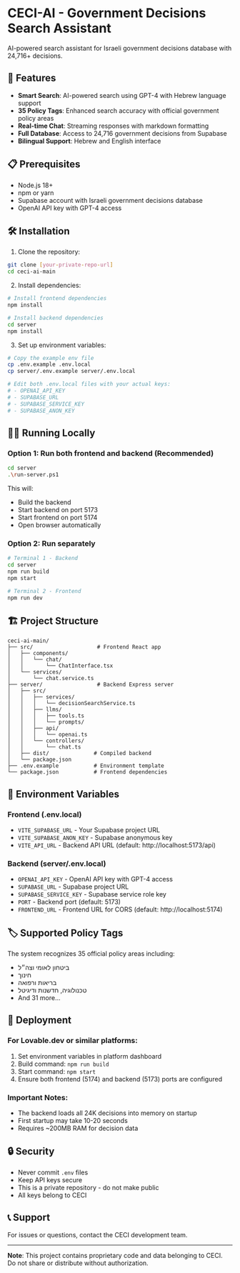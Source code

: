 # CECI-AI - Government Decisions Search Assistant

AI-powered search assistant for Israeli government decisions database with 24,716+ decisions.

## 🚀 Features

- **Smart Search**: AI-powered search using GPT-4 with Hebrew language support
- **35 Policy Tags**: Enhanced search accuracy with official government policy areas
- **Real-time Chat**: Streaming responses with markdown formatting
- **Full Database**: Access to 24,716 government decisions from Supabase
- **Bilingual Support**: Hebrew and English interface

## 📋 Prerequisites

- Node.js 18+ 
- npm or yarn
- Supabase account with Israeli government decisions database
- OpenAI API key with GPT-4 access

## 🛠️ Installation

1. Clone the repository:
```bash
git clone [your-private-repo-url]
cd ceci-ai-main
```

2. Install dependencies:
```bash
# Install frontend dependencies
npm install

# Install backend dependencies
cd server
npm install
```

3. Set up environment variables:
```bash
# Copy the example env file
cp .env.example .env.local
cp server/.env.example server/.env.local

# Edit both .env.local files with your actual keys:
# - OPENAI_API_KEY
# - SUPABASE_URL  
# - SUPABASE_SERVICE_KEY
# - SUPABASE_ANON_KEY
```

## 🏃‍♂️ Running Locally

### Option 1: Run both frontend and backend (Recommended)
```bash
cd server
.\run-server.ps1
```
This will:
- Build the backend
- Start backend on port 5173
- Start frontend on port 5174
- Open browser automatically

### Option 2: Run separately
```bash
# Terminal 1 - Backend
cd server
npm run build
npm start

# Terminal 2 - Frontend
npm run dev
```

## 🏗️ Project Structure

```
ceci-ai-main/
├── src/                    # Frontend React app
│   ├── components/
│   │   └── chat/
│   │       └── ChatInterface.tsx
│   └── services/
│       └── chat.service.ts
├── server/                 # Backend Express server
│   ├── src/
│   │   ├── services/
│   │   │   └── decisionSearchService.ts
│   │   ├── llms/
│   │   │   ├── tools.ts
│   │   │   └── prompts/
│   │   ├── api/
│   │   │   └── openai.ts
│   │   └── controllers/
│   │       └── chat.ts
│   ├── dist/              # Compiled backend
│   └── package.json
├── .env.example           # Environment template
└── package.json           # Frontend dependencies
```

## 🔑 Environment Variables

### Frontend (.env.local)
- `VITE_SUPABASE_URL` - Your Supabase project URL
- `VITE_SUPABASE_ANON_KEY` - Supabase anonymous key
- `VITE_API_URL` - Backend API URL (default: http://localhost:5173/api)

### Backend (server/.env.local)
- `OPENAI_API_KEY` - OpenAI API key with GPT-4 access
- `SUPABASE_URL` - Supabase project URL
- `SUPABASE_SERVICE_KEY` - Supabase service role key
- `PORT` - Backend port (default: 5173)
- `FRONTEND_URL` - Frontend URL for CORS (default: http://localhost:5174)

## 🏷️ Supported Policy Tags

The system recognizes 35 official policy areas including:
- ביטחון לאומי וצה״ל
- חינוך
- בריאות ורפואה
- טכנולוגיה, חדשנות ודיגיטל
- And 31 more...

## 🚀 Deployment

### For Lovable.dev or similar platforms:

1. Set environment variables in platform dashboard
2. Build command: `npm run build`
3. Start command: `npm start`
4. Ensure both frontend (5174) and backend (5173) ports are configured

### Important Notes:
- The backend loads all 24K decisions into memory on startup
- First startup may take 10-20 seconds
- Requires ~200MB RAM for decision data

## 🔒 Security

- Never commit `.env` files
- Keep API keys secure
- This is a private repository - do not make public
- All keys belong to CECI

## 📞 Support

For issues or questions, contact the CECI development team.

---

**Note**: This project contains proprietary code and data belonging to CECI. Do not share or distribute without authorization.

